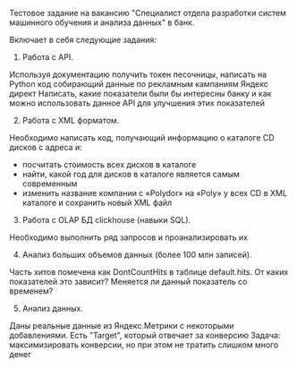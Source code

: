 Тестовое задание на вакансию "Специалист отдела разработки систем машинного обучения и анализа данных" в банк.

Включает в себя следующие задания:

1. Работа с API.
   
Используя документацию получить токен песочницы, написать на Python код собирающий данные по рекламным кампаниям Яндекс директ
Написать, какие показатели были бы интересны банку и как можно использовать данное API для улучшения этих показателей

2. Работа с XML форматом.
   
Необходимо написать код, получающий информацию о каталоге CD дисков с адреса и:
- посчитать стоимость всех дисков в каталоге
- найти, какой год для дисков в каталоге является самым современным
- изменить название компании с «Polydor» на «Poly» у всех CD в XML каталоге и сохранить новый XML файл

3. Работа с OLAP БД clickhouse (навыки SQL).
   
Необходимо выполнить ряд запросов и проанализировать их

4. Анализ больших объемов данных (более 100 млн записей).
   
Часть хитов помечена как DontCountHits в таблице default.hits.
От каких показателей это зависит? Меняется ли данный показатель со временем?

5. Анализ данных.
   
Даны реальные данные из Яндекс.Метрики с некоторыми добавлениями.
Есть "Target", который отвечает за конверсию
Задача: максимизировать конверсии, но при этом не тратить слишком много денег
